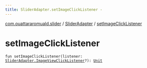 ```yaml
---
title: SliderAdapter.setImageClickListener - 
---
```


[com.ouattararomuald.slider](../index.html) / [SliderAdapter](index.html) / [setImageClickListener](./set-image-click-listener.html)

# setImageClickListener

`fun setImageClickListener(listener: `[`SliderAdapter.ImageViewClickListener`](-image-view-click-listener/index.html)`?): `[`Unit`](https://kotlinlang.org/api/latest/jvm/stdlib/kotlin/-unit/index.html)